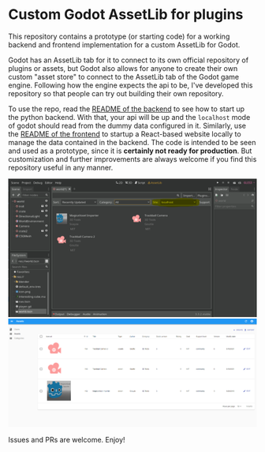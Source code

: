 # Custom Godot AssetLib for plugins

This repository contains a prototype (or starting code) for a working backend and frontend implementation for a custom AssetLib for Godot.

Godot has an AssetLib tab for it to connect to its own official repository of plugins or assets, but Godot also allows for anyone to create their own custom "asset store" to connect to the AssetLib tab of the Godot game engine. Following how the engine expects the api to be, I've developed this repository so that people can try out building their own repository.

To use the repo, read the [README of the backend](./backend/README.md) to see how to start up the python backend. With that, your api will be up and the `localhost` mode of godot should read from the dummy data configured in it. Similarly, use the [README of the frontend](./frontend/README.md) to startup a React-based website locally to manage the data contained in the backend. The code is intended to be seen and used as a prototype, since it is **certainly not ready for production**. But customization and further improvements are always welcome if you find this repository useful in any manner.

![godot image](./docs/pictures/godotCapture.PNG)
![website admin image](./docs/pictures/websiteadminCapture.PNG)

Issues and PRs are welcome. Enjoy!